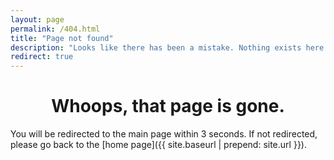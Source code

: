 ```yaml
---
layout: page
permalink: /404.html
title: "Page not found"
description: "Looks like there has been a mistake. Nothing exists here."
redirect: true
---
```


<center>
<h1>Whoops, that page is gone.</h1>
</center>

You will be redirected to the main page within 3 seconds. If not redirected, please go back to the [home page]({{ site.baseurl | prepend: site.url }}).
